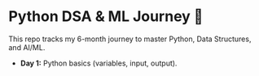 # Python DSA & ML Journey 🚀
This repo tracks my 6-month journey to master Python, Data Structures, and AI/ML.  
- **Day 1:** Python basics (variables, input, output).
